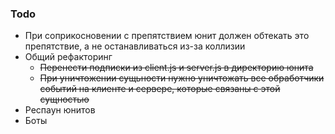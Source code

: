 
### Todo

- При соприкосновении с препятствием юнит должен обтекать это препятствие, а не останавливаться из-за коллизии
- Общий рефакторинг
    - ~~Перенести подписки из client.js и server.js в директорию юнита~~
    - ~~При уничтожении сущьности нужно уничтожать все обработчики событий на клиенте и сервере, которые связаны с этой сущностью~~
- Респаун юнитов
- Боты
